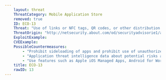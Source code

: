```yaml
---
    layout: threat
    ThreatCategory: Mobile Application Store
    removed: true
    ID: ECO-13
    Threat: "Use of links or NFC tags, QR codes, or other distribution channels (e.g., sms, email) to point to malicious apps"
    ThreatOrigin: "http://netsecurity.about.com/od/securityadvisorie1/a/How-To-Protect-Yourself-From-Malicious-QR-Codes.htm"
    ExploitExample:
    CVEExample:
    PossibleCountermeasures:
        - "Prohibit sideloading of apps and prohibit use of unauthorized app stores"
        - "Application threat intelligence data about potential risks associated with apps installed on devices"
        - "Use features such as Apple iOS Managed Apps, Android for Work, or Samsung KNOX Workspace that provide some level of separation between personal apps and enterprise apps to mitigate the impact of malicious behaviors."
    title: ECO-13
    rawID: 13
---
```


